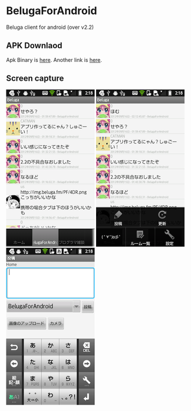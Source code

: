 BelugaForAndroid
================

Beluga client for android (over v2.2)

APK Downlaod
-------------
Apk Binary is [here](https://github.com/zeroppai/BelugaForAndroid/downloads).
Another link is [here](http://www37.atpages.jp/~twister/beluga/BelugaForAndroid.apk).


Screen capture
-------------
![Alt text](https://github.com/zeroppai/BelugaForAndroid/blob/master/img/ss1.png?raw=true "Screen Capture1")
![Alt text](https://github.com/zeroppai/BelugaForAndroid/blob/master/img/ss2.png?raw=true "Screen Capture2")
![Alt text](https://github.com/zeroppai/BelugaForAndroid/blob/master/img/ss3.png?raw=true "Screen Capture3")
